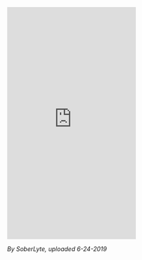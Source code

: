 <style>
        iframe {
            height: 56.25vmin;
        }
    </style>
<iframe src="https://www.youtube.com/embed/AnwfyYq30mA" title="YouTube video player" frameborder="0" allow="accelerometer; autoplay; clipboard-write; encrypted-media; gyroscope; picture-in-picture; web-share" allowfullscreen></iframe>

*By SoberLyte, uploaded 6-24-2019*
